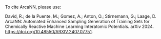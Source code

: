 To cite ArcaNN, please use:

David, R.; de la Puente, M.; Gomez, A.; Anton, O.; Stirnemann, G.; Laage, D. ArcaNN: Automated Enhanced Sampling Generation of Training Sets for Chemically Reactive Machine Learning Interatomic Potentials. arXiv 2024. https://doi.org/10.48550/ARXIV.2407.07751.
